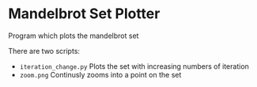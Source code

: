 # Mandelbrot Set Plotter

Program which plots the mandelbrot set

There are two scripts:
- `iteration_change.py` Plots the set with increasing numbers of iteration
- `zoom.png` Continusly zooms into a point on the set
